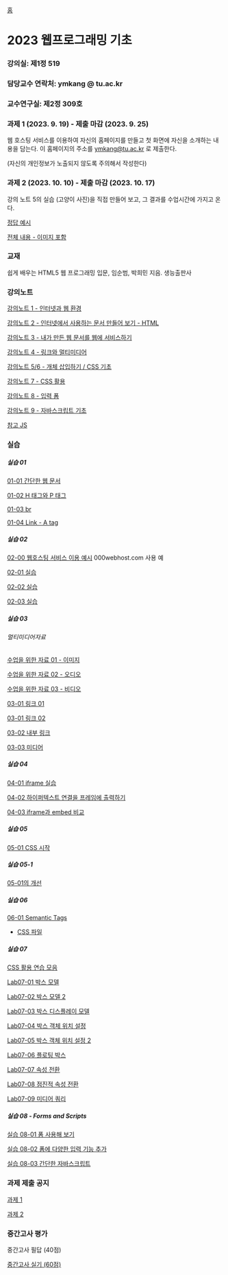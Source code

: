 [홈](https://github.com/dknife/dknife.github.io/wiki)


# 2023 웹프로그래밍 기초


### 강의실: 제1정 519

### 담당교수 연락처: ymkang @ tu.ac.kr

### 교수연구실: 제2정 309호

### 과제 1 (2023. 9. 19) - 제출 마감 (2023. 9. 25)

웹 호스팅 서비스를 이용하여 자신의 홈페이지를 만들고 첫 화면에 자신을 소개하는 내용을 담는다. 이 홈페이지의 주소를 ymkang@tu.ac.kr 로 제출한다.

(자신의 개인정보가 노출되지 않도록 주의해서 작성한다)

### 과제 2 (2023. 10. 10) - 제출 마감 (2023. 10. 17)

강의 노트 5의 실습 (고양이 사진)을 직접 만들어 보고, 그 결과를 수업시간에 가지고 온다.

[정답 예시](https://github.com/dknife/2023Web/blob/main/ExCodes/assignment2/assignment2.html)

[전체 내용 - 이미지 포함](https://github.com/dknife/2023Web/raw/main/ExCodes/assignment2/assignment2.zip)

### 교재

쉽게 배우는 HTML5 웹 프로그래밍 입문, 임순범, 박희민 지음. 생능출판사

### 강의노트

[강의노트 1 - 인터넷과 웹 환경](https://github.com/dknife/2023Web/raw/main/LectureNotes/%EC%9B%B9%20%ED%94%84%EB%A1%9C%EA%B7%B8%EB%9E%98%EB%B0%8D%20%EA%B0%95%EC%9D%98%EB%85%B8%ED%8A%B8%201.pdf)

[강의노트 2 - 인터넷에서 사용하는 문서 만들어 보기 - HTML](https://github.com/dknife/2023Web/raw/main/LectureNotes/%EC%9B%B9%20%ED%94%84%EB%A1%9C%EA%B7%B8%EB%9E%98%EB%B0%8D%20%EA%B0%95%EC%9D%98%EB%85%B8%ED%8A%B8%202.pdf)

[강의노트 3 - 내가 만든 웹 문서를 웹에 서비스하기](https://github.com/dknife/2023Web/raw/main/LectureNotes/%EC%9B%B9%20%ED%94%84%EB%A1%9C%EA%B7%B8%EB%9E%98%EB%B0%8D%20%EA%B0%95%EC%9D%98%EB%85%B8%ED%8A%B8%203.pdf)

[강의노트 4 - 링크와 멀티미디어](https://github.com/dknife/2023Web/raw/main/LectureNotes/%EC%9B%B9%20%ED%94%84%EB%A1%9C%EA%B7%B8%EB%9E%98%EB%B0%8D%20%EA%B0%95%EC%9D%98%EB%85%B8%ED%8A%B8%204.pdf)

[강의노트 5/6 - 개체 삽입하기 / CSS 기초](https://github.com/dknife/2023Web/raw/main/LectureNotes/%EC%9B%B9%20%ED%94%84%EB%A1%9C%EA%B7%B8%EB%9E%98%EB%B0%8D%20%EA%B0%95%EC%9D%98%EB%85%B8%ED%8A%B8%205.pdf)

[강의노트 7 - CSS 활용](https://github.com/dknife/2023Web/raw/main/LectureNotes/%EC%9B%B9%20%ED%94%84%EB%A1%9C%EA%B7%B8%EB%9E%98%EB%B0%8D%20%EA%B0%95%EC%9D%98%EB%85%B8%ED%8A%B8%207_CSS.pdf)

[강의노트 8 - 입력 폼](https://github.com/dknife/2023Web/raw/main/LectureNotes/%EC%9B%B9%20%ED%94%84%EB%A1%9C%EA%B7%B8%EB%9E%98%EB%B0%8D%20%EA%B0%95%EC%9D%98%EB%85%B8%ED%8A%B8%208_forms.pdf)

[강의노트 9 - 자바스크립트 기초](https://github.com/dknife/2023Web/raw/main/LectureNotes/%EC%9B%B9%20%ED%94%84%EB%A1%9C%EA%B7%B8%EB%9E%98%EB%B0%8D%20%EA%B0%95%EC%9D%98%EB%85%B8%ED%8A%B8%209_JSBasics.pdf)

[참고 JS](https://github.com/dknife/2023Web/blob/main/ExCodes/01_JavaScript.html)

### 실습

##### 실습 01

[01-01 간단한 웹 문서](https://github.com/dknife/2023Web/blob/main/ExCodes/01_firstHTML.html)

[01-02 H 태그와 P 태그](https://github.com/dknife/2023Web/blob/main/ExCodes/01_02_SecondHTML.html)

[01-03 br](https://github.com/dknife/2023Web/blob/main/ExCodes/01_03_H_P_BR_tags.html)

[01-04 Link - A tag](https://github.com/dknife/2023Web/blob/main/ExCodes/01_04_Link_tags.html)

##### 실습 02

[02-00 웹호스팅 서비스 이용 예시](https://tuwebprogramming.000webhostapp.com/) 000webhost.com 사용 예

[02-01 실습](https://tuwebprogramming.000webhostapp.com/Lab02/01.html)

[02-02 실습](https://tuwebprogramming.000webhostapp.com/Lab02/02.html)

[02-03 실습](https://tuwebprogramming.000webhostapp.com/Lab02/03.html)

##### 실습 03

###### 멀티미디어자료

[수업을 위한 자료 01 - 이미지](https://github.com/dknife/2023Web/raw/main/ExCodes/Lab03_media/tu.jpg)

[수업을 위한 자료 02 - 오디오](https://github.com/dknife/2023Web/raw/main/ExCodes/Lab03_media/pianoloop.wav) 

[수업을 위한 자료 03 - 비디오](https://github.com/dknife/2023Web/raw/main/ExCodes/Lab03_media/harrylouis.mp4)

[03-01 링크 01](https://github.com/dknife/2023Web/blob/main/ExCodes/Lab03_media/0301_link.html)

[03-01 링크 02](https://github.com/dknife/2023Web/blob/main/ExCodes/Lab03_media/0301_local.html)

[03-02 내부 링크](https://github.com/dknife/2023Web/blob/main/ExCodes/Lab03_media/0302_anchor.html)

[03-03 미디어](https://github.com/dknife/2023Web/blob/main/ExCodes/Lab03_media/0303_media.html)

##### 실습 04

[04-01 iframe 실습](https://github.com/dknife/2023Web/blob/main/ExCodes/Lab04/0401_iframe.html)

[04-02 하이퍼텍스트 연결을 프레임에 출력하기](https://github.com/dknife/2023Web/blob/main/ExCodes/Lab04/0402_iframeAndLink.html)

[04-03 iframe과 embed 비교](https://github.com/dknife/2023Web/blob/main/ExCodes/Lab04/0403_frameAndEmbed.html)

##### 실습 05

[05-01 CSS 시작](https://github.com/dknife/2023Web/blob/main/ExCodes/Lab05/Lab0501_article.html)

##### 실습 05-1

[05-01의 개선](https://github.com/dknife/2023Web/blob/main/ExCodes/Lab05/Lab0501_article2_div.html)

##### 실습 06

[06-01 Semantic Tags](https://github.com/dknife/2023Web/blob/main/ExCodes/Lab06/semanticTags.html)

* [CSS 파일](https://github.com/dknife/2023Web/blob/main/ExCodes/Lab06/myStyle.css)

##### 실습 07

[CSS 활용 연습 모음](https://github.com/dknife/2023Web/raw/main/ExCodes/CSS_Apps.zip)

[Lab07-01 박스 모델](https://github.com/dknife/2023Web/blob/main/ExCodes/Lab07_CSSApps/01_CSS_Application.html)

[Lab07-02 박스 모델 2](https://github.com/dknife/2023Web/blob/main/ExCodes/Lab07_CSSApps/02_CSS_Application.html)

[Lab07-03 박스 디스플레이 모델](https://github.com/dknife/2023Web/blob/main/ExCodes/Lab07_CSSApps/03_CSS_boxmodel_display.html)

[Lab07-04 박스 객체 위치 설정](https://github.com/dknife/2023Web/blob/main/ExCodes/Lab07_CSSApps/04_position.html)

[Lab07-05 박스 객체 위치 설정 2](https://github.com/dknife/2023Web/blob/main/ExCodes/Lab07_CSSApps/05_position2.html)

[Lab07-06 플로팅 박스](https://github.com/dknife/2023Web/blob/main/ExCodes/Lab07_CSSApps/06_float.html)

[Lab07-07 속성 전환](https://github.com/dknife/2023Web/blob/main/ExCodes/Lab07_CSSApps/07_transition_inclass.html)

[Lab07-08 점진적 속성 전환](https://github.com/dknife/2023Web/blob/main/ExCodes/Lab07_CSSApps/08_transition_slow.html)

[Lab07-09 미디어 쿼리](https://github.com/dknife/2023Web/blob/main/ExCodes/Lab07_CSSApps/08_responsive.html)


##### 실습 08 - Forms and Scripts

[실습 08-01 폼 사용해 보기](https://github.com/dknife/2023Web/blob/main/ExCodes/Lab07/FormsScripts/01_FormBasics.html)

[실습 08-02 폼에 다양한 입력 기능 추가](https://github.com/dknife/2023Web/blob/main/ExCodes/Lab07/FormsScripts/02_Form2nd.html)

[실습 08-03 간단한 자바스크립트](https://github.com/dknife/2023Web/blob/main/ExCodes/Lab07/FormsScripts/03_JavaScript.html)



### 과제 제출 공지

[과제 1](https://github.com/dknife/2023Web/wiki/2023_Web_Assignment_1)

[과제 2](https://github.com/dknife/2023Web/wiki/2023_Web_Assignment_2)

### 중간고사 평가

중간고사 필답 (40점)

[중간고사 실기 (60점)](https://github.com/dknife/2023Web/wiki/MidTerm_WP2023_Prac)
